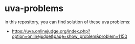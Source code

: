 # uva-problems
in this repository, you can find solution of these uva problems:

- https://uva.onlinejudge.org/index.php?option=onlinejudge&page=show_problem&problem=1150
